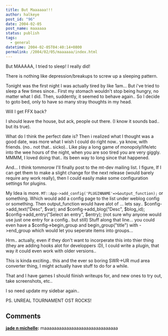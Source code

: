 ```yaml
---
title: But Maaaaaa!!!
author: halkeye
post_id: "96"
date: 2004-02-05
post_name: maaaaaa
status: publish
tags:
  - general
datetime: 2004-02-05T04:40:14+0800
permalink: /2004/02/05/maaaaaa/index.html
---
```


But MAAAAA, I tried to sleep! I really did!

There is nothing like depression/breakups to screw up a sleeping pattern.

Tonight was the first night I was actually tired by like 1am... But i've tried to sleep a few times since.. First my stomach wouldn't stop being hungry, no matter what I did. Then, suddently, it seemed to behave again.. So I decide to goto bed, only to have so many stray thoughts in my head.

Will I get FFX back?

I should leave the house, but ack, people out there. (I know it sounds bad.. but its true).

What do I think the perfect date is? Then i realized what I thought was a good date, was more what I wish I could do right now.. ya know, with friends. (no.. not that.. sicko).. Like play a long game of monopoly/life/etc into the wee hours of the night, when you are soo tired you are very giggly. MMMM, I loved doing that.. its been way to long since that happened.

And... I think tommorow I'll finally post to the mt-dev mailing list. I figure, If I can get them to make a slight change for the next release (would barely require any work really), then I could easily make some configuration settings for plugins.

My Idea is more. `MT::App->add_config('PLUGINNAME'=>&output_function);` or something. Which would add a config page to the list under weblog config or something. Then output_function would have alot of ... lets say.. $config->add_text("Desc", \$var); and $config->add_blog("Desc", \$blog_id); $config->add_entry("Select an entry", \$entry); (not sure why anyone would use just one entry for a config.. but still) Stuff along that line... you could even have a $config->begin_group and begin_group("title") with ->end_group which would let you seperate items into groups...

Hrm.. actually, even if they don't want to incorperate this into thier thing (they are adding hooks alot for developpers :D), I could write a plugin, that way it could even work with older versions..

This is kinda exciting.. this and the ever so boring SWR->UR mud area converter thing, I might actually have stuff to do for a while.

That and I have games I should fiinish writeups for, and new ones to try out, take screenshots, etc..

I so need update my sidebar again..

PS. UNREAL TOURNAMENT OST ROCKS!

## Comments

**[jade n michelle](#55 "2004-03-29 01:38:07"):** maaaaaaaaaaaaaaaaaaaaaaaaaaaaaa

